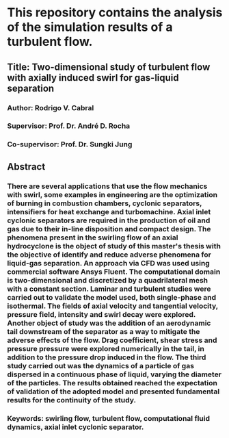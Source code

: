 # This repository contains the analysis of the simulation results of a turbulent flow.

## Title: Two-dimensional study of turbulent flow with axially induced swirl for gas-liquid separation

### Author: Rodrigo V. Cabral
### Supervisor: Prof. Dr. André D. Rocha
### Co-supervisor: Prof. Dr. Sungki Jung

## Abstract
### There are several applications that use the flow mechanics with swirl, some examples in engineering are the optimization of burning in combustion chambers, cyclonic separators, intensifiers for heat exchange and turbomachine. Axial inlet cyclonic separators are required in the production of oil and gas due to their in-line disposition and compact design. The phenomena present in the swirling flow of an axial hydrocyclone is the object of study of this master's thesis with the objective of identify and reduce adverse phenomena for liquid-gas separation. An approach via CFD was used using commercial software Ansys Fluent. The computational domain is two-dimensional and discretized by a quadrilateral mesh with a constant section. Laminar and turbulent studies were carried out to validate the model used, both single-phase and isothermal. The fields of axial velocity and tangential velocity, pressure field, intensity and swirl decay were explored. Another object of study was the addition of an aerodynamic tail downstream of the separator as a way to mitigate the adverse effects of the flow. Drag coefficient, shear stress and pressure pressure were explored numerically in the tail, in addition to the pressure drop induced in the flow. The third study carried out was the dynamics of a particle of gas dispersed in a continuous phase of liquid, varying the diameter of the particles. The results obtained reached the expectation of validation of the adopted model and presented fundamental results for the continuity of the study.

### Keywords: swirling flow, turbulent flow, computational fluid dynamics, axial inlet cyclonic separator.
